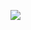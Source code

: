 [![](https://github-readme-stats.vercel.app/api/top-langs/?username=aarushtools&layout=compact)](https://github.com/anuraghazra/github-readme-stats)
